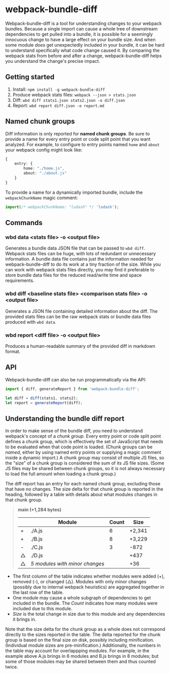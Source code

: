 # webpack-bundle-diff

Webpack-bundle-diff is a tool for understanding changes to your webpack bundles.  Because a single import can cause a whole tree of downstream dependencies to get pulled into a bundle, it is possible for a seemingly innocuous change to have a large effect on your bundle size.  And when some module *does* get unexpectedly included in your bundle, it can be hard to understand specifically what code change caused it.  By comparing the webpack stats from before and after a change, webpack-bundle-diff helps you understand the change's precise impact.

## Getting started

1. Install: `npm install -g webpack-bundle-diff`
2. Produce webpack stats files: `webpack --json > stats.json`
3. Diff: `wbd diff stats1.json stats2.json -o diff.json`
4. Report: `wbd report diff.json -o report.md`

## Named chunk groups

Diff information is only reported for **named chunk groups**.  Be sure to provide a name for every entry point or code split point that you want analyzed.  For example, to configure to entry points named `home` and `about` your webpack config might look like:

```typescript
{
    entry: {
        home: "./home.js",
        about: "./about.js"
    }
}
```

To provide a name for a dynamically imported bundle, include the `webpackChunkName` magic comment:

```typescript
import(/* webpackChunkName: "lodash" */ 'lodash');
```

## Commands

### **wbd data \<stats file\> -o \<output file\>**

Generates a bundle data JSON file that can be passed to `wbd diff`.  Webpack stats files can be huge, with lots of redundant or unnecessary information.  A bundle data file contains just the information needed for webpack-bundle-diff to do its work at a tiny fraction of the size.  While you can work with webpack stats files directly, you may find it preferable to store bundle data files for the reduced read/write time and space requirements.

### **wbd diff \<baseline stats file\> \<comparison stats file\> -o \<output file\>**

Generates a JSON file containing detailed information about the diff.  The provided stats files can be the raw webpack stats or bundle data files produced with `wbd data`.

### **wbd report \<diff file\> -o \<output file\>**

Produces a human-readable summary of the provided diff in markdown format.

## API

Webpack-bundle-diff can also be run programmatically via the API:

```typescript
import { diff, generateReport } from 'webpack-bundle-diff';

let diff = diff(stats1, stats2);
let report = generateReport(diff);
```

## Understanding the bundle diff report

In order to make sense of the bundle diff, you need to understand webpack's concept of a *chunk group*.  Every entry point or code split point defines a chunk group, which is effectively the set of JavaScript that needs to be evaluated when that code point is loaded.  (Chunk groups can be *named*, either by using named entry points or supplying a magic comment inside a dynamic import.)  A chunk group may consist of multiple JS files, so the "size" of a chunk group is considered the sum of its JS file sizes.  (Some JS files may be shared between chunk groups, so it is not always necessary to load the full amount when loading a chunk group.)

The diff report has an entry for each named chunk group, excluding those that have no changes.  The size delta for that chunk group is reported in the heading, followed by a table with details about what modules changes in that chunk group.

> **main (+1,284 bytes)**
>
> || Module | Count | Size |
> |-|-|-|-|
> |+|./A.js|6|+2,341|
> |+|./B.js|8|+3,229|
> |-|./C.js|3|-872|
> |△|./D.js||+437|
> |△|*5 modules with minor changes*| |+36|

* The first column of the table indicates whether modules were added (+), removed (-), or changed (△).  Modules with only minor changes (possibly due to internal webpack heuristics) are aggregated together in the last row of the table.
* One module may cause a whole subgraph of dependencies to get included in the bundle.  The *Count* indicates how many modules were included due to this module.
* *Size* is the total change in size due to this module and any dependencies it brings in.

Note that the size delta for the chunk group as a whole does not correspond directly to the sizes reported in the table.  The delta reported for the chunk group is based on the final size on disk, possibly including minification.  (Individual module sizes are pre-minification.)  Additionally, the numbers in the table may account for overlappping modules.  For example, in the example above A.js brings in 6 modules and B.js brings in 8 modules; but some of those modules may be shared between them and thus counted twice.
